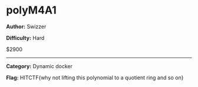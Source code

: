 # polyM4A1

**Author:** Swizzer

**Difficulty:** Hard

$2900

---

**Category:** Dynamic docker

**Flag:** HITCTF{why not lifting this polynomial to a quotient ring and so on}

